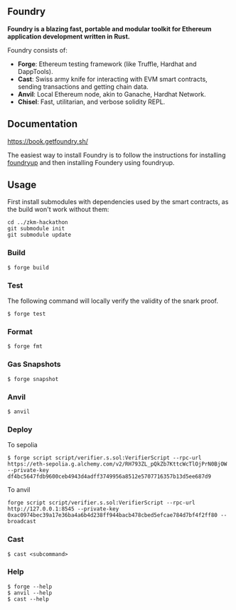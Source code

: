 ## Foundry

**Foundry is a blazing fast, portable and modular toolkit for Ethereum application development written in Rust.**

Foundry consists of:

-   **Forge**: Ethereum testing framework (like Truffle, Hardhat and DappTools).
-   **Cast**: Swiss army knife for interacting with EVM smart contracts, sending transactions and getting chain data.
-   **Anvil**: Local Ethereum node, akin to Ganache, Hardhat Network.
-   **Chisel**: Fast, utilitarian, and verbose solidity REPL.

## Documentation

https://book.getfoundry.sh/

The easiest way to install Foundry is to follow the instructions for installing [foundryup](https://book.getfoundry.sh/getting-started/installation#using-foundryup) and then installing Foundery using foundryup.

## Usage
First install submodules with dependencies used by the smart contracts, as the build won't work without them:

```
cd ../zkm-hackathon
git submodule init
git submodule update

```

### Build

```shell
$ forge build
```

### Test

The following command will locally verify the validity of the snark proof.

```shell
$ forge test 
```

### Format

```shell
$ forge fmt
```

### Gas Snapshots

```shell
$ forge snapshot
```

### Anvil

```shell
$ anvil
```

### Deploy

To sepolia

```shell
$ forge script script/verifier.s.sol:VerifierScript --rpc-url https://eth-sepolia.g.alchemy.com/v2/RH793ZL_pQkZb7KttcWcTlOjPrN0BjOW --private-key df4bc5647fdb9600ceb4943d4adff3749956a8512e5707716357b13d5ee687d9
```

To anvil

```
forge script script/verifier.s.sol:VerifierScript --rpc-url http://127.0.0.1:8545 --private-key 0xac0974bec39a17e36ba4a6b4d238ff944bacb478cbed5efcae784d7bf4f2ff80 --broadcast

```
### Cast

```shell
$ cast <subcommand>
```

### Help

```shell
$ forge --help
$ anvil --help
$ cast --help
```
